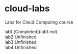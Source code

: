 # cloud-labs
Labs for Cloud Computing course
<div>
  lab1:[Completed](lab1.md)<br>
  lab2:Unfinished<br>
  lab3:Unfinished<br>
  lab4:Unfinished
</div>
